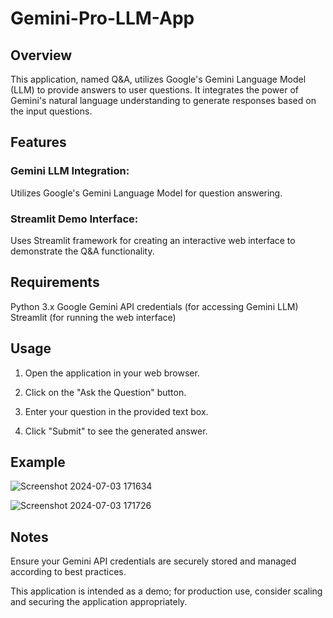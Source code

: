 # Gemini-Pro-LLM-App
## Overview
This application, named Q&A, utilizes Google's Gemini Language Model (LLM) to provide answers to user questions. It integrates the power of Gemini's natural language understanding to generate responses based on the input questions.

## Features
### Gemini LLM Integration: 
Utilizes Google's Gemini Language Model for question answering.

### Streamlit Demo Interface: 
Uses Streamlit framework for creating an interactive web interface to demonstrate the Q&A functionality.

## Requirements
Python 3.x
Google Gemini API credentials (for accessing Gemini LLM)
Streamlit (for running the web interface)

## Usage

1. Open the application in your web browser.
   
2. Click on the "Ask the Question" button.

3. Enter your question in the provided text box.

4. Click "Submit" to see the generated answer.


## Example

![Screenshot 2024-07-03 171634](https://github.com/VarshaYK/Gemini-Pro-LLM-App/assets/31321685/cce53d9d-ecf1-4927-aa67-d941ef1f24ef)


![Screenshot 2024-07-03 171726](https://github.com/VarshaYK/Gemini-Pro-LLM-App/assets/31321685/f45f163f-2e6d-4f14-88f2-00485c1b4210)



## Notes

Ensure your Gemini API credentials are securely stored and managed according to best practices.

This application is intended as a demo; for production use, consider scaling and securing the application appropriately.
